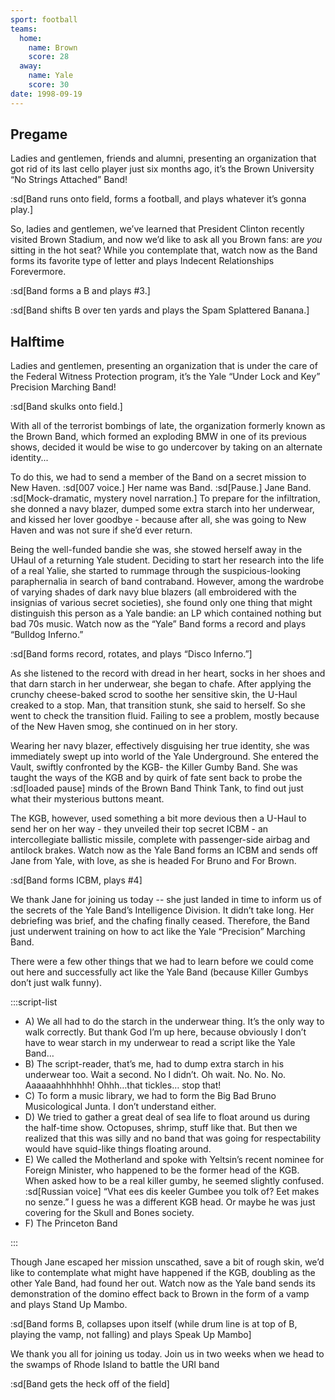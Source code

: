 ```yaml
---
sport: football
teams:
  home:
    name: Brown
    score: 28
  away:
    name: Yale
    score: 30
date: 1998-09-19
---
```


## Pregame

Ladies and gentlemen, friends and alumni, presenting an organization that got rid of its last cello player just six months ago, it’s the Brown University “No Strings Attached” Band!

:sd[Band runs onto field, forms a football, and plays whatever it’s gonna play.]

So, ladies and gentlemen, we’ve learned that President Clinton recently visited Brown Stadium, and now we’d like to ask all you Brown fans: are _you_ sitting in the hot seat? While you contemplate that, watch now as the Band forms its favorite type of letter and plays Indecent Relationships Forevermore.

:sd[Band forms a B and plays #3.]

:sd[Band shifts B over ten yards and plays the Spam Splattered Banana.]

## Halftime

Ladies and gentlemen, presenting an organization that is under the care of the Federal Witness Protection program, it’s the Yale “Under Lock and Key” Precision Marching Band!

:sd[Band skulks onto field.]

With all of the terrorist bombings of late, the organization formerly known as the Brown Band, which formed an exploding BMW in one of its previous shows, decided it would be wise to go undercover by taking on an alternate identity...

To do this, we had to send a member of the Band on a secret mission to New Haven. :sd[007 voice.] Her name was Band. :sd[Pause.] Jane Band. :sd[Mock-dramatic, mystery novel narration.] To prepare for the infiltration, she donned a navy blazer, dumped some extra starch into her underwear, and kissed her lover goodbye - because after all, she was going to New Haven and was not sure if she’d ever return.

Being the well-funded bandie she was, she stowed herself away in the UHaul of a returning Yale student. Deciding to start her research into the life of a real Yalie, she started to rummage through the suspicious-looking paraphernalia in search of band contraband. However, among the wardrobe of varying shades of dark navy blue blazers (all embroidered with the insignias of various secret societies), she found only one thing that might distinguish this person as a Yale bandie: an LP which contained nothing but bad 70s music. Watch now as the “Yale” Band forms a record and plays “Bulldog Inferno.”

:sd[Band forms record, rotates, and plays “Disco Inferno.”]

As she listened to the record with dread in her heart, socks in her shoes and that darn starch in her underwear, she began to chafe. After applying the crunchy cheese-baked scrod to soothe her sensitive skin, the U-Haul creaked to a stop. Man, that transition stunk, she said to herself. So she went to check the transition fluid. Failing to see a problem, mostly because of the New Haven smog, she continued on in her story.

Wearing her navy blazer, effectively disguising her true identity, she was immediately swept up into world of the Yale Underground. She entered the Vault, swiftly confronted by the KGB- the Killer Gumby Band. She was taught the ways of the KGB and by quirk of fate sent back to probe the :sd[loaded pause] minds of the Brown Band Think Tank, to find out just what their mysterious buttons meant.

The KGB, however, used something a bit more devious then a U-Haul to send her on her way - they unveiled their top secret ICBM - an intercollegiate ballistic missile, complete with passenger-side airbag and antilock brakes. Watch now as the Yale Band forms an ICBM and sends off Jane from Yale, with love, as she is headed For Bruno and For Brown.

:sd[Band forms ICBM, plays #4]

We thank Jane for joining us today -- she just landed in time to inform us of the secrets of the Yale Band’s Intelligence Division. It didn’t take long. Her debriefing was brief, and the chafing finally ceased. Therefore, the Band just underwent training on how to act like the Yale “Precision” Marching Band.

There were a few other things that we had to learn before we could come out here and successfully act like the Yale Band (because Killer Gumbys don’t just walk funny).

:::script-list

- A) We all had to do the starch in the underwear thing. It’s the only way to walk correctly. But thank God I’m up here, because obviously I don’t have to wear starch in my underwear to read a script like the Yale Band…
- B) The script-reader, that’s me, had to dump extra starch in his underwear too. Wait a second. No I didn’t. Oh wait. No. No. No. Aaaaaahhhhhhh! Ohhh…that tickles… stop that!
- C) To form a music library, we had to form the Big Bad Bruno Musicological Junta. I don’t understand either.
- D) We tried to gather a great deal of sea life to float around us during the half-time show. Octopuses, shrimp, stuff like that. But then we realized that this was silly and no band that was going for respectability would have squid-like things floating around.
- E) We called the Motherland and spoke with Yeltsin’s recent nominee for Foreign Minister, who happened to be the former head of the KGB. When asked how to be a real killer gumby, he seemed slightly confused. :sd[Russian voice] “Vhat ees dis keeler Gumbee you tolk of? Eet makes no senze.” I guess he was a different KGB head. Or maybe he was just covering for the Skull and Bones society.
- F) The Princeton Band

:::

Though Jane escaped her mission unscathed, save a bit of rough skin, we’d like to contemplate what might have happened if the KGB, doubling as the other Yale Band, had found her out. Watch now as the Yale band sends its demonstration of the domino effect back to Brown in the form of a vamp and plays Stand Up Mambo.

:sd[Band forms B, collapses upon itself (while drum line is at top of B, playing the vamp, not falling) and plays Speak Up Mambo]

We thank you all for joining us today. Join us in two weeks when we head to the swamps of Rhode Island to battle the URI band

:sd[Band gets the heck off of the field]
